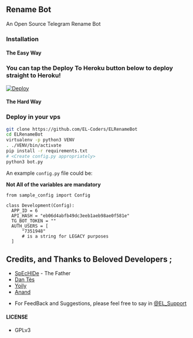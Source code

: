 ## Rename Bot 

An Open Source Telegram Rename Bot


### Installation

#### The Easy Way

### You can tap the Deploy To Heroku button below to deploy straight to Heroku!
[![Deploy](https://www.herokucdn.com/deploy/button.svg)](https://heroku.com/deploy?template=https://github.com/mightymonster/FRenameBot)


#### The Hard Way

### Deploy in your vps
```sh
git clone https://github.com/EL-Coders/ELRenameBot
cd ELRenameBot
virtualenv -p python3 VENV
. ./VENV/bin/activate
pip install -r requirements.txt
# <Create config.py appropriately>
python3 bot.py
```

An example `config.py` file could be:

**Not All of the variables are mandatory**

```python3
from sample_config import Config

class Development(Config):
  APP_ID = 6
  API_HASH = "eb06d4abfb49dc3eeb1aeb98ae0f581e"
  TG_BOT_TOKEN = ""
  AUTH_USERS = [
      "7351948"
      # is a string for LEGACY purposes
  ]
```


## Credits, and Thanks to Beloved Developers ;

* [SpEcHlDe](https://telegram.dog/SpEcHlDe) - The Father 
* [Dan Tès](https://telegram.dog/haskell) 
* [Yoily](https://telegram.dog/YoilyL) 
* [Anand](https://telegram.dog/Anandpskerala)


- For FeedBack and Suggestions, please feel free to say in [@EL_Support](https://telegram.dog/el_support)

#### LICENSE
- GPLv3
